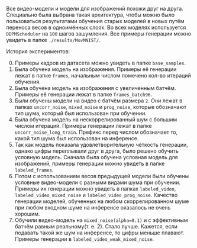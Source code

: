 Все видео-модели и модели для изображений похожи друг на друга. Специально была выбрана такая архитектура, чтобы можно было пользоваться результатами обучения старых моделей в новых путём переноса весов в одноимённых слоях. Во всех моделях используется `DDPMScheduler` на `100` шагов зашумления. Все примеры генерации можно увидеть в папке `./results/MovMNIST/`.

История экспериментов:

 0. Примеры кадров из датасета можно увидеть в папке `base_samples`.
 1.  Была обучена модель на изображения. Примеры её генерации лежат в папке `frames`, начальным числом помечено кол-во итераций обучения.
 2. Была обучена модель на изображения с увеличенным батчём. Примеры её генерации лежат в папке `frames_batch96`.
 3. Были обучены модели на видео с батчём размера `2`. Они лежат в папках `uncorr_noise`, `mixed_noise` и `prog_noise`, которые обозначают тип шума, который был использован при обучении.
 4. Была обучена модель на нескоррелированный шум с большим числом итераций. Примеры генерации лежат в папке `uncorr_noise_long_train`. Префикс перед числом обозначает то, какой тип шума был использован на инференсе.
 5. Так как модель показала удовлетворительную чёткость генерации, однако цифры переплывали друг в друга, было решено обучить условную модель. Сначала была обучена условная модель для изображений, примеры генерации можно увидеть в папке `labeled_frames`.
 6. Потом с использованием весов предыдущей модели были обучены условные видео-модели с разными видами шума при обучении. Примеры их генерации можно увидеть в папках `labeled_video`, `labeled_video_mixed_noise` и `labeled_video_prog_noise`. Качество генерации моделей, обученных на любом скоррелированном шуме при любом входном шуме на инференсе оказалось не очень хорошим.
 7. Обучили видео-модель на `mixed_noise(alpha=0.1)` и с эффективным батчём равным реальному(т. е. 2). Стало лучше. Кажется, если подавать такой же шум на инференсе, то цифры меньше плавают. Примеры генерации в `labeled_video_weak_mixed_noise`.